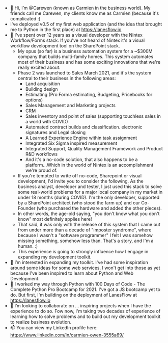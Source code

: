- 👋 Hi, I’m @Carewen (known as Carmien in the business world). My friends call me Carewen, my clients know me as Carmien (because it's complicated :)
- I've deployed v0.5 of my first web application (and the idea that brought me to Python in the first place) at https://lanesflow.io
- 👀 I've spent over 12 years as a visual developer with the Nintex Workflow/Forms stack. If you've not heard of Nintex
it's a visual workflow development tool on the SharePoint stack. 
  - My opus (so far) is a business automation system for a ~$300M company that builds multi-family
homes. This system automates most of their business and has some exciting innovations that we're really excited about. 
  - Phase 2 was launched to Sales March 2021, and it's the system central to their business in the following areas:
    - Land acquisition
    - Building design
    - Estimating (Pro Forma estimating, Budgeting, Pricebooks for options)
    - Sales Management and Marketing projects
    - CRM
    - Sales inventory and point of sales (supporting touchless sales in a world with COVID)
    - Automated contract builds and classification. electronic signatures and Legal closing
    - A Learned Experience Engine within task assignment
    - Integrated Six Sigma inspired measurement
    - Integrated Support, Quality Management Framework and Product R&D workflows
    - And it's a no-code solution, that also happens to be a platform...Which in the world of Nintex is an accomplishment we're proud of.
  - If you're tempted to write off no-code, Sharepoint or visual development, I'd invite you to consider the following. As the business analyst, developer and tester,
I just used this stack to solve some real-world problems for a major local company in my market in under 18 months (during COVID). I'm the only developer, supported
by a SharePoint architect (who stood the farm up) and our Co-Founder (who purchased the hardware and added the other pieces). 
  - In other words, the age-old saying, "you don't know what you don't know" most definitely applies here!
  - That said, it was only with the release of this system that I came out from under more than a decade of "imposter syndrome",
  where because I wasn't a "software programmer" I felt I was somehow missing something, somehow less than. That's a story, and I'm a human. :)
  - This experience is going to strongly influence how I engage in expanding my development toolkit. 
- 👀 I’m interested in expanding my toolkit. I've had some inspiration around some ideas for some web services. I won't get into those as yet because I've been
inspired to learn about Python and Web Development.
- 🌱 I worked my way through Python with 100 Days of Code - The Complete Python Pro Bootcamp for 2021. I've got a JS bootcamp yet to do. But first, I'm building on the deployment of LanesFlow at https://lanesflow.io
- 💞️ I’m looking to collaborate on ... inspiring projects when I have the experience to do so. Fow now, I'm taking two decades of experience of learning how to solve 
problems and to build out my development toolkit to realize business evolution.
- 📫 You can view my LinkedIn profile here: https://www.linkedin.com/in/carmien-owen-3555a69/

<!---
Carewen/Carewen is a ✨ special ✨ repository because its `README.md` (this file) appears on your GitHub profile.
You can click the Preview link to take a look at your changes.
--->
